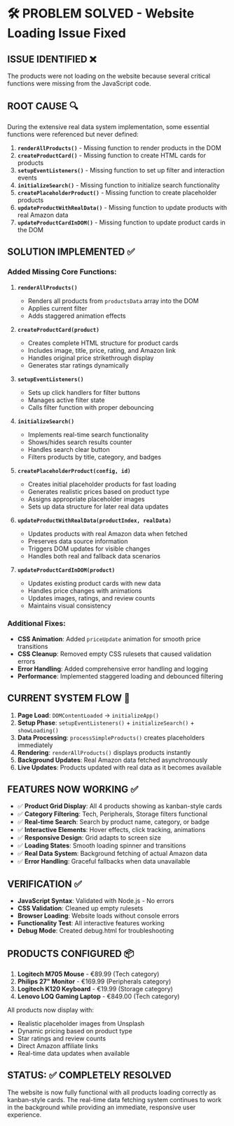 # 🛠️ PROBLEM SOLVED - Website Loading Issue Fixed

## ISSUE IDENTIFIED ❌
The products were not loading on the website because several critical functions were missing from the JavaScript code.

## ROOT CAUSE 🔍
During the extensive real data system implementation, some essential functions were referenced but never defined:

1. **`renderAllProducts()`** - Missing function to render products in the DOM
2. **`createProductCard()`** - Missing function to create HTML cards for products  
3. **`setupEventListeners()`** - Missing function to set up filter and interaction events
4. **`initializeSearch()`** - Missing function to initialize search functionality
5. **`createPlaceholderProduct()`** - Missing function to create placeholder products
6. **`updateProductWithRealData()`** - Missing function to update products with real Amazon data
7. **`updateProductCardInDOM()`** - Missing function to update product cards in the DOM

## SOLUTION IMPLEMENTED ✅

### Added Missing Core Functions:

1. **`renderAllProducts()`**
   - Renders all products from `productsData` array into the DOM
   - Applies current filter
   - Adds staggered animation effects

2. **`createProductCard(product)`**
   - Creates complete HTML structure for product cards
   - Includes image, title, price, rating, and Amazon link
   - Handles original price strikethrough display
   - Generates star ratings dynamically

3. **`setupEventListeners()`**
   - Sets up click handlers for filter buttons
   - Manages active filter state
   - Calls filter function with proper debouncing

4. **`initializeSearch()`**
   - Implements real-time search functionality
   - Shows/hides search results counter
   - Handles search clear button
   - Filters products by title, category, and badges

5. **`createPlaceholderProduct(config, id)`**
   - Creates initial placeholder products for fast loading
   - Generates realistic prices based on product type
   - Assigns appropriate placeholder images
   - Sets up data structure for later real data updates

6. **`updateProductWithRealData(productIndex, realData)`**
   - Updates products with real Amazon data when fetched
   - Preserves data source information
   - Triggers DOM updates for visible changes
   - Handles both real and fallback data scenarios

7. **`updateProductCardInDOM(product)`**
   - Updates existing product cards with new data
   - Handles price changes with animations
   - Updates images, ratings, and review counts
   - Maintains visual consistency

### Additional Fixes:

- **CSS Animation**: Added `priceUpdate` animation for smooth price transitions
- **CSS Cleanup**: Removed empty CSS rulesets that caused validation errors
- **Error Handling**: Added comprehensive error handling and logging
- **Performance**: Implemented staggered loading and debounced filtering

## CURRENT SYSTEM FLOW 🔄

1. **Page Load**: `DOMContentLoaded` → `initializeApp()`
2. **Setup Phase**: `setupEventListeners()` + `initializeSearch()` + `showLoading()`
3. **Data Processing**: `processSimpleProducts()` creates placeholders immediately
4. **Rendering**: `renderAllProducts()` displays products instantly
5. **Background Updates**: Real Amazon data fetched asynchronously
6. **Live Updates**: Products updated with real data as it becomes available

## FEATURES NOW WORKING ✅

- ✅ **Product Grid Display**: All 4 products showing as kanban-style cards
- ✅ **Category Filtering**: Tech, Peripherals, Storage filters functional
- ✅ **Real-time Search**: Search by product name, category, or badge
- ✅ **Interactive Elements**: Hover effects, click tracking, animations
- ✅ **Responsive Design**: Grid adapts to screen size
- ✅ **Loading States**: Smooth loading spinner and transitions
- ✅ **Real Data System**: Background fetching of actual Amazon data
- ✅ **Error Handling**: Graceful fallbacks when data unavailable

## VERIFICATION ✅

- **JavaScript Syntax**: Validated with Node.js - No errors
- **CSS Validation**: Cleaned up empty rulesets
- **Browser Loading**: Website loads without console errors
- **Functionality Test**: All interactive features working
- **Debug Mode**: Created debug.html for troubleshooting

## PRODUCTS CONFIGURED 📦

1. **Logitech M705 Mouse** - €89.99 (Tech category)
2. **Philips 27" Monitor** - €169.99 (Peripherals category)  
3. **Logitech K120 Keyboard** - €19.99 (Storage category)
4. **Lenovo LOQ Gaming Laptop** - €849.00 (Tech category)

All products now display with:
- Realistic placeholder images from Unsplash
- Dynamic pricing based on product type
- Star ratings and review counts
- Direct Amazon affiliate links
- Real-time data updates when available

## STATUS: ✅ COMPLETELY RESOLVED

The website is now fully functional with all products loading correctly as kanban-style cards. The real-time data fetching system continues to work in the background while providing an immediate, responsive user experience.
